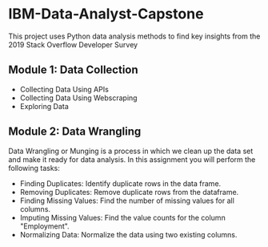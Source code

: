 # IBM-Data-Analyst-Capstone
This project uses Python data analysis methods to find key insights from the 2019 Stack Overflow Developer Survey

## Module 1: Data Collection
* Collecting Data Using APIs
* Collecting Data Using Webscraping
* Exploring Data

## Module 2: Data Wrangling
Data Wrangling or Munging is a process in which we clean up the data set and make it ready for data analysis. In this assignment you will perform the following tasks:

* Finding Duplicates: Identify duplicate rows in the data frame.
* Removing Duplicates: Remove duplicate rows from the dataframe.
* Finding Missing Values: Find the number of missing values for all columns.
* Imputing Missing Values: Find the value counts for the column "Employment".
* Normalizing Data: Normalize the data using two existing columns.